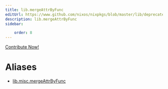 ```yaml
---
title: lib.mergeAttrByFunc
editUrl: https://www.github.com/nixos/nixpkgs/blob/master/lib/deprecated.nix#L251C21
description: lib.mergeAttrByFunc
sidebar:

    order: 8
---
```


<a href="https://www.github.com/nixos/nixpkgs/blob/master/lib/deprecated.nix#L251C21">Contribute Now!</a>


# Aliases

- [lib.misc.mergeAttrByFunc](/reference/libmisc.mergeAttrByFunc)


